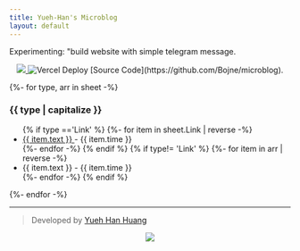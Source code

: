 ```yaml
---
title: Yueh-Han's Microblog
layout: default
---
```


Experimenting: "build website with simple telegram message. 

<center class='noStyle'>
  <a href='https://app.netlify.com/sites/bmk/deploys'>
    <img src='https://api.netlify.com/api/v1/badges/8f688436-973d-4ab9-be07-d4013ccaf8fe/deploy-status'></img>
  </a>
  <img src="https://deploy-badge.vercel.app/vercel/bmk-telegram" alt="Vercel Deploy"></img>
  [Source Code](https://github.com/Bojne/microblog).
 </center>


{%- for type, arr in sheet -%}
  <h3>{{ type | capitalize }}</h3>

  <ul class="listing">
  {% if type =='Link' %}
  {%- for item in sheet.Link | reverse -%}
    <li><a href={{item.text}} target="_blank">{{ item.text }} </a> <span> - {{ item.time }}<span> </li>
    {%- endfor -%}
  {% endif %}
  {% if type!= 'Link' %}
    {%- for item in arr | reverse -%}
    <li>{{ item.text }}<span> - {{ item.time }}<span></li>
    {%- endfor -%}
  {% endif %}
</ul>
{%- endfor -%}

<br>

---


> Developed by [Yueh Han Huang](https://bojne.com)


<center>
<a href='https://app.netlify.com/start/deploy?repository=https://github.com/Bojne/microblog'>
<img src='https://www.netlify.com/img/deploy/button.svg'></img>
 </a>
 </center>




